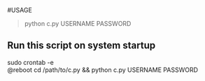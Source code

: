 #USAGE
> python c.py USERNAME PASSWORD

## Run this script on system startup
 sudo crontab -e <br>
 @reboot cd /path/to/c.py && python c.py USERNAME PASSWORD

